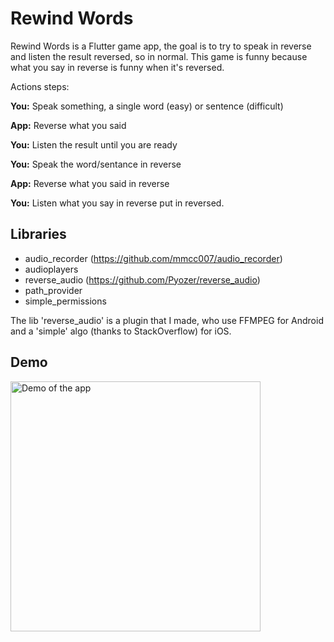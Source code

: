 # Rewind Words

Rewind Words is a Flutter game app, the goal is to try to speak in reverse and listen the result reversed, so in normal.
This game is funny because what you say in reverse is funny when it's reversed.

Actions steps:

**You:** Speak something, a single word (easy) or sentence (difficult)
  
**App:** Reverse what you said
  
**You:** Listen the result until you are ready

**You:** Speak the word/sentance in reverse
  
**App:** Reverse what you said in reverse
  
**You:** Listen what you say in reverse put in reversed.

## Libraries

- audio_recorder (https://github.com/mmcc007/audio_recorder)
- audioplayers
- reverse_audio (https://github.com/Pyozer/reverse_audio)
- path_provider
- simple_permissions

The lib 'reverse_audio' is a plugin that I made, who use FFMPEG for Android and a 'simple' algo (thanks to StackOverflow) for iOS.

## Demo

<img src="demo/demo.gif" width="400" alt="Demo of the app"/>